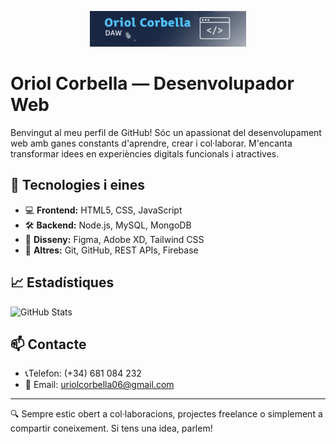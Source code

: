 
<p align="center">
  <img src="./Banner1.png" alt="Banner" />
</p>

# Oriol Corbella — Desenvolupador Web

Benvingut al meu perfil de GitHub! Sóc un apassionat del desenvolupament web amb ganes constants d'aprendre, crear i col·laborar. M'encanta transformar idees en experiències digitals funcionals i atractives.

## 🧰 Tecnologies i eines

- 💻 **Frontend:** HTML5, CSS, JavaScript
- 🛠️ **Backend:** Node.js, MySQL, MongoDB
- 🎨 **Disseny:** Figma, Adobe XD, Tailwind CSS
- 🚀 **Altres:** Git, GitHub, REST APIs, Firebase
## 📈 Estadístiques

![GitHub Stats](https://github-readme-stats.vercel.app/api?username=oriolcorbella&show_icons=true&theme=radical)

## 📫 Contacte
- 📞Telefon: (+34) 681 084 232
- 📧 Email: uriolcorbella06@gmail.com

---

🔍 Sempre estic obert a col·laboracions, projectes freelance o simplement a compartir coneixement. Si tens una idea, parlem!


